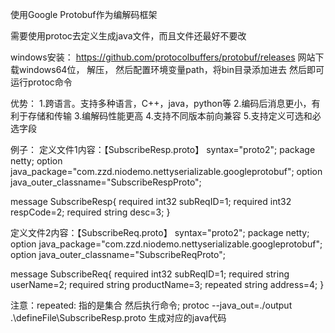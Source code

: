 使用Google Protobuf作为编解码框架

需要使用protoc去定义生成java文件，而且文件还最好不要改

windows安装：
https://github.com/protocolbuffers/protobuf/releases
网站下载windows64位，
解压，
然后配置环境变量path，将bin目录添加进去
然后即可运行protoc命令


优势：
1.跨语言。支持多种语言，C++，java，python等
2.编码后消息更小，有利于存储和传输
3.编解码性能更高
4.支持不同版本前向兼容
5.支持定义可选和必选字段

例子：
定义文件1内容：【SubscribeResp.proto】
syntax="proto2";
package netty;
option java_package="com.zzd.niodemo.nettyserializable.googleprotobuf";
option java_outer_classname="SubscribeRespProto";

message SubscribeResp{
  required int32 subReqID=1;
  required int32 respCode=2;
  required string desc=3;
}

定义文件2内容：【SubscribeReq.proto】
syntax="proto2";
package netty;
option java_package="com.zzd.niodemo.nettyserializable.googleprotobuf";
option java_outer_classname="SubscribeReqProto";

message SubscribeReq{
  required int32 subReqID=1;
  required string userName=2;
  required string productName=3;
  repeated string address=4;
}

注意：repeated: 指的是集合
然后执行命令; 
protoc --java_out=./output .\defineFile\SubscribeResp.proto
生成对应的java代码